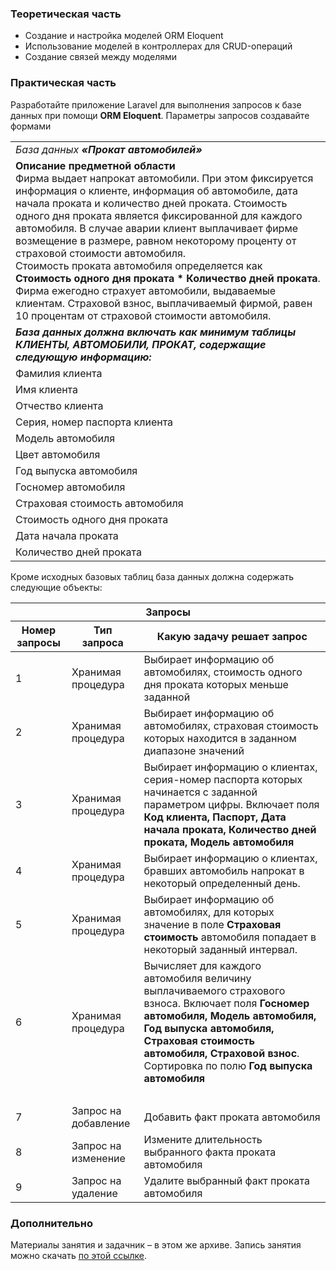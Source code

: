 <h3>Теоретическая часть</h3>
<ul>
    <li>Создание и настройка моделей ORM Eloquent</li>
    <li>Использование моделей в контроллерах для CRUD-операций</li>
    <li>Создание связей между моделями</li>
</ul>

<h3>Практическая часть</h3>
<p>
    Разработайте приложение Laravel для выполнения запросов к базе данных при помощи <b>ORM Eloquent</b>.
    Параметры запросов создавайте формами
</p>

<table class="table table-bordered bg-white">
    <tbody>
    <tr>
        <td><i>База данных <b>«Прокат автомобилей»</b></i></td>
    </tr>
    <tr>
        <td>
            <b>Описание предметной области</b><br>
            Фирма выдает напрокат автомобили. При этом фиксируется информация о клиенте, информация
            об
            автомобиле, дата начала проката и количество дней проката. Стоимость одного дня проката
            является фиксированной для каждого автомобиля. В случае аварии клиент выплачивает фирме
            возмещение в размере, равном некоторому проценту от страховой стоимости автомобиля. <br>
            Стоимость проката автомобиля определяется как
            <b>Стоимость одного дня проката * Количество дней проката</b>. <br>
            Фирма ежегодно страхует автомобили, выдаваемые клиентам. Страховой взнос, выплачиваемый
            фирмой, равен 10 процентам от страховой стоимости автомобиля. <br>
        </td>
    </tr>
    <tr>
        <td>
            <b>
                <i>
                    База данных должна включать как минимум таблицы КЛИЕНТЫ, АВТОМОБИЛИ, ПРОКАТ,
                    содержащие следующую информацию:
                </i>
            </b>
        </td>
    </tr>
    <tr>
        <td>Фамилия клиента</td>
    </tr>
    <tr>
        <td>Имя клиента</td>
    </tr>
    <tr>
        <td>Отчество клиента</td>
    </tr>
    <tr>
        <td>Серия, номер паспорта клиента</td>
    </tr>
    <tr>
        <td>Модель автомобиля</td>
    </tr>
    <tr>
        <td>Цвет автомобиля</td>
    </tr>
    <tr>
        <td>Год выпуска автомобиля</td>
    </tr>
    <tr>
        <td>Госномер автомобиля</td>
    </tr>
    <tr>
        <td>Страховая стоимость автомобиля</td>
    </tr>
    <tr>
        <td>Стоимость одного дня проката</td>
    </tr>
    <tr>
        <td>Дата начала проката</td>
    </tr>
    <tr>
        <td>Количество дней проката</td>
    </tr>
    </tbody>
</table>

<p>Кроме исходных базовых таблиц база данных должна содержать следующие объекты:</p>

<table class="table table-bordered bg-white">
    <thead class="align-middle">
    <tr>
        <th colspan="3" class="text-center">Запросы</th>
    </tr>
    <tr>
        <th>Номер запросы</th>
        <th>Тип запроса</th>
        <th>Какую задачу решает запрос</th>
    </tr>
    </thead>
    <tbody class="align-middle">
    <tr>
        <td>1</td>
        <td>Хранимая процедура</td>
        <td>
            Выбирает информацию об автомобилях, стоимость одного дня проката которых меньше заданной
        </td>
    </tr>
    <tr>
        <td>2</td>
        <td>Хранимая процедура</td>
        <td>
            Выбирает информацию об автомобилях, страховая стоимость которых находится в заданном
            диапазоне значений
        </td>
    </tr>
    <tr>
        <td>3</td>
        <td>Хранимая процедура</td>
        <td>
            Выбирает информацию о клиентах, серия-номер паспорта которых начинается с заданной
            параметром цифры. Включает поля <b>Код клиента, Паспорт, Дата начала проката, Количество
                дней проката, Модель автомобиля</b>
        </td>
    </tr>
    <tr>
        <td>4</td>
        <td>Хранимая процедура</td>
        <td>
            Выбирает информацию о клиентах, бравших автомобиль напрокат в некоторый определенный день.
        </td>
    </tr>
    <tr>
        <td>5</td>
        <td>Хранимая процедура</td>
        <td>
            Выбирает информацию об автомобилях, для которых значение в поле <b>Страховая стоимость</b>
            автомобиля попадает в некоторый заданный интервал.
        </td>
    </tr>
    <tr>
        <td>6</td>
        <td>Хранимая процедура</td>
        <td>
            Вычисляет для каждого автомобиля величину выплачиваемого страхового взноса. Включает поля
            <b>Госномер автомобиля, Модель автомобиля, Год выпуска автомобиля, Страховая стоимость
                автомобиля, Страховой взнос</b>. Сортировка по полю <b>Год выпуска автомобиля</b>
        </td>
    </tr>
    <tr>
        <td>&nbsp;</td>
        <td>&nbsp;</td>
        <td>&nbsp;</td>
    </tr>
    <tr>
        <td>7</td>
        <td>Запрос на добавление</td>
        <td>Добавить факт проката автомобиля</td>
    </tr>
    <tr>
        <td>8</td>
        <td>Запрос на изменение</td>
        <td>Измените длительность выбранного факта проката автомобиля</td>
    </tr>
    <tr>
        <td>9</td>
        <td>Запрос на удаление</td>
        <td>Удалите выбранный факт проката автомобиля</td>
    </tr>
    </tbody>
</table>
<h3>Дополнительно</h3>
<p>
    Материалы занятия и задачник – в этом же архиве. Запись занятия можно скачать
    <a href="https://cloud.mail.ru/public/EUS1/zc95nLRMa" target="_blank">по этой ссылке</a>.
</p>
